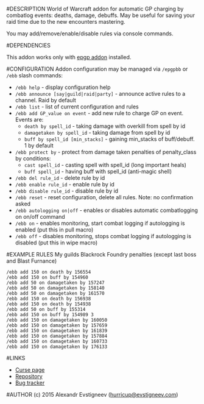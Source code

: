 #DESCRIPTION
World of Warcraft addon for automatic GP charging by combatlog events: deaths, damage, debuffs. May be useful for saving your raid time due to the new encounters mastering.

You may add/remove/enable/disable rules via console commands.

#DEPENDENCIES

This addon works only with [epgp addon](http://www.curse.com/addons/wow/epgp-dkp-reloaded) installed.

#CONFIGURATION
Addon configuration may be managed via `/epgpbb` or `/ebb` slash commands:

* `/ebb help` - display configuration help 
* `/ebb announce [say|guild|raid|party]` - announce active rules to a channel. Raid by default
* `/ebb list` - list of current configuration and rules
* `/ebb add GP_value on event` - add new rule to charge GP on event. Events are:
  * `death by spell_id` - taking damage with overkill from spell by id
  * `damagetaken by spell_id` - taking damage from spell by id
  * `buff by spell_id [min_stacks]` - gaining min_stacks of buff/debuff. 1 by default
* `/ebb protect by` - protect from damage taken penalties of penalty_class by conditions:
  * `cast spell_id` - casting spell with spell_id (long important heals)
  * `buff spell_id` - having buff with spell_id (anti-magic shell)
* `/ebb del rule_id` - delete rule by id
* `/ebb enable rule_id` - enable rule by id
* `/ebb disable rule_id` - disable rule by id
* `/ebb reset` - reset configuration, delete all rules. Note: no confirmation asked
* `/ebb autologging on|off` - enables or disables automatic combatlogging on on/off command
* `/ebb on` - enables monitoring, start combat logging if autologging is enabled (put this in pull macro)
* `/ebb off` - disables monitoring, stops combat logging if autologging is disabled (put this in wipe macro)

#EXAMPLE RULES
My guilds Blackrock Foundry penalties (except last boss and Blast Furnance)

    /ebb add 150 on death by 156554       
    /ebb add 150 on buff by 154960        
    /ebb add 50 on damagetaken by 157247  
    /ebb add 50 on damagetaken by 158140  
    /ebb add 50 on damagetaken by 161570  
    /ebb add 150 on death by 156938       
    /ebb add 150 on death by 154938       
    /ebb add 50 on buff by 155314         
    /ebb add 150 on buff by 154989 3      
    /ebb add 150 on damagetaken by 160050 
    /ebb add 150 on damagetaken by 157659 
    /ebb add 150 on damagetaken by 161839 
    /ebb add 150 on damagetaken by 157884 
    /ebb add 150 on damagetaken by 160733 
    /ebb add 150 on damagetaken by 176133

#LINKS
* [Curse page](http://www.curse.com/addons/wow/epgp-battle-bot)
* [Repository](https://github.com/hurricup/WoW-EPGP-BattleBot)
* [Bug tracker](https://github.com/hurricup/WoW-EPGP-BattleBot/issues)

#AUTHOR
(c) 2015 Alexandr Evstigneev (hurricup@evstigneev.com)
